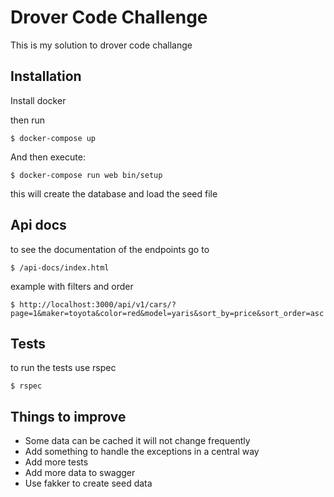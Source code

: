 # Drover Code Challenge

This is my solution to drover code challange

## Installation


Install docker 

then run 

    $ docker-compose up

And then execute:

    $ docker-compose run web bin/setup
this will create the database and load the seed file

## Api docs

to see the documentation of the endpoints go to

    $ /api-docs/index.html
    
example with filters and order
    
    $ http://localhost:3000/api/v1/cars/?page=1&maker=toyota&color=red&model=yaris&sort_by=price&sort_order=asc

## Tests

to run the tests use rspec

    $ rspec

## Things to improve

- Some data can be cached it will not change frequently
- Add something to handle the exceptions in a central way
- Add more tests
- Add more data to swagger
- Use fakker to create seed data 
